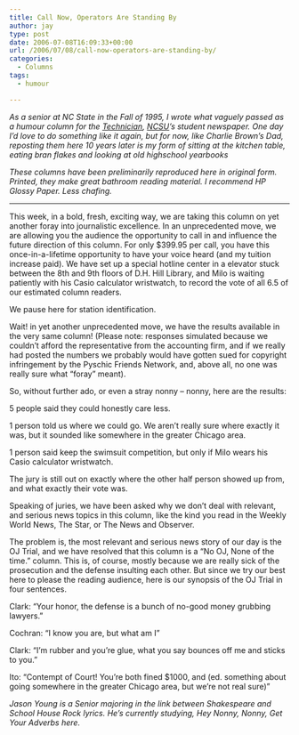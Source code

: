 ```yaml
---
title: Call Now, Operators Are Standing By
author: jay
type: post
date: 2006-07-08T16:09:33+00:00
url: /2006/07/08/call-now-operators-are-standing-by/
categories:
  - Columns
tags:
  - humour

---
```

_As a senior at NC State in the Fall of 1995, I wrote what vaguely passed as a humour column for the [Technician][1], [NCSU][2]’s student newspaper. One day I’d love to do something like it again, but for now, like Charlie Brown’s Dad, reposting them here 10 years later is my form of sitting at the kitchen table, eating bran flakes and looking at old highschool yearbooks_

_These columns have been preliminarily reproduced here in original form. Printed, they make great bathroom reading material. I recommend HP Glossy Paper. Less chafing._

* * *

This week, in a bold, fresh, exciting way, we are taking this column on yet another foray into journalistic excellence. In an unprecedented move, we are allowing you the audience the opportunity to call in and influence the future direction of this column. For only $399.95 per call, you have this once-in-a-lifetime opportunity to have your voice heard (and my tuition increase paid). We have set up a special hotline center in a elevator stuck between the 8th and 9th floors of D.H. Hill Library, and Milo is waiting patiently with his Casio calculator wristwatch, to record the vote of all 6.5 of our estimated column readers.

We pause here for station identification.

Wait! in yet another unprecedented move, we have the results available in the very same column! (Please note: responses simulated because we couldn’t afford the representative from the accounting firm, and if we really had posted the numbers we probably would have gotten sued for copyright infringement by the Pyschic Friends Network, and, above all, no one was really sure what “foray” meant).

So, without further ado, or even a stray nonny – nonny, here are the results:

5 people said they could honestly care less.

1 person told us where we could go. We aren’t really sure where exactly it was, but it sounded like somewhere in the greater Chicago area.

1 person said keep the swimsuit competition, but only if Milo wears his Casio calculator wristwatch.

The jury is still out on exactly where the other half person showed up from, and what exactly their vote was.

Speaking of juries, we have been asked why we don’t deal with relevant, and serious news topics in this column, like the kind you read in the Weekly World News, The Star, or The News and Observer.

The problem is, the most relevant and serious news story of our day is the OJ Trial, and we have resolved that this column is a “No OJ, None of the time.” column. This is, of course, mostly because we are really sick of the prosecution and the defense insulting each other. But since we try our best here to please the reading audience, here is our synopsis of the OJ Trial in four sentences.

Clark: “Your honor, the defense is a bunch of no-good money grubbing lawyers.”

Cochran: “I know you are, but what am I”

Clark: “I’m rubber and you’re glue, what you say bounces off me and sticks to you.”

Ito: “Contempt of Court! You’re both fined $1000, and (ed. something about going somewhere in the greater Chicago area, but we’re not real sure)”

_Jason Young is a Senior majoring in the link between Shakespeare and School House Rock lyrics. He’s currently studying, Hey Nonny, Nonny, Get Your Adverbs here._

 [1]: http://www.technicianonline.com/
 [2]: http://www.ncsu.edu
